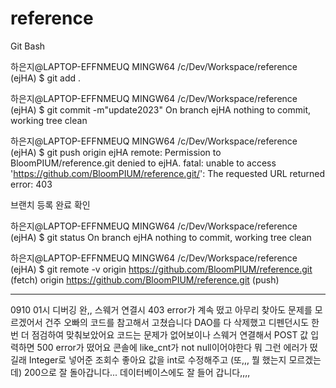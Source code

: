 # reference


Git Bash

하은지@LAPTOP-EFFNMEUQ MINGW64 /c/Dev/Workspace/reference (ejHA)
$ git add .

하은지@LAPTOP-EFFNMEUQ MINGW64 /c/Dev/Workspace/reference (ejHA)
$ git commit -m"update2023"
On branch ejHA
nothing to commit, working tree clean

하은지@LAPTOP-EFFNMEUQ MINGW64 /c/Dev/Workspace/reference (ejHA)
$ git push origin ejHA
remote: Permission to BloomPIUM/reference.git denied to ejHA.
fatal: unable to access 'https://github.com/BloomPIUM/reference.git/': The requested URL returned error: 403



브랜치 등록 완료 확인

하은지@LAPTOP-EFFNMEUQ MINGW64 /c/Dev/Workspace/reference (ejHA)
$ git status
On branch ejHA
nothing to commit, working tree clean

하은지@LAPTOP-EFFNMEUQ MINGW64 /c/Dev/Workspace/reference (ejHA)
$ git remote -v
origin  https://github.com/BloomPIUM/reference.git (fetch)
origin  https://github.com/BloomPIUM/reference.git (push)


---------------------------------------------------
0910 01시 디버깅 완,,
스웨거 연결시 403 error가 계속 떴고 아무리 찾아도 문제를 모르겠어서
건주 오빠의 코드를 참고해서 고쳤습니다 DAO를 다 삭제했고 디펜던시도 한 번 더 점검하여 맞춰보았어요
코드는 문제가 없어보이나 스웨거 연결해서 POST 값 입력하면 500 error가 떴어요
콘솔에 like_cnt가 not null이어야한다 뭐 그런 에러가 떴길래
Integer로 넣어준 조회수 좋아요 값을 int로 수정해주고 (또,,, 뭘 했는지 모르겠는데)
200으로 잘 돌아갑니다... 데이터베이스에도 잘 들어 갑니다,,,,
